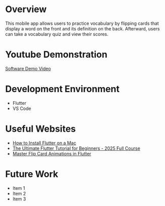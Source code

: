 # Overview

This mobile app allows users to practice vocabulary by flipping cards that display a word on the front and its definition on the back. Afterward, users can take a vocabulary quiz and view their scores.

# Youtube Demonstration

[Software Demo Video](http://youtube.link.goes.here)

# Development Environment

- Flutter
- VS Code

# Useful Websites
- [How to Install Flutter on a Mac](https://youtu.be/QG9bw4rWqrg?si=5EJkGxGGzUjAGlhA)
- [The Ultimate Flutter Tutorial for Beginners - 2025 Full Course](https://youtu.be/3kaGC_DrUnw?si=flMW5O9PVXAT15ZL)
- [Master Flip Card Animations in Flutter](https://youtu.be/OjqWQrqTfWY?si=YtUh36uNFaPZd3wE)


# Future Work
* Item 1
* Item 2
* Item 3
